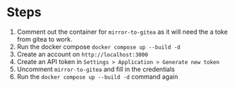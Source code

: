 # Steps

1. Comment out the container for `mirror-to-gitea` as it will need the a toke from gitea to work.
2. Run the docker compose `docker compose up --build -d`
3. Create an account on `http://localhost:3000`
4. Create an API token in `Settings > Application > Generate new token`
5. Uncomment `mirror-to-gitea` and fill in the credentials
6. Run the `docker compose up --build -d` command again
